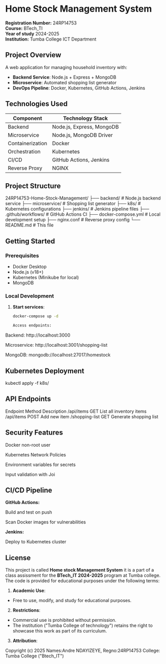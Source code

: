 # Home Stock Management System
**Registration Number:** 24RP14753  
**Course:** BTech_TI    
**Year of study** 2024-2025  
**Institution:** Tumba College ICT Department  

##  Project Overview
A web application for managing household inventory with:
- **Backend Service**: Node.js + Express + MongoDB
- **Microservice**: Automated shopping list generator
- **DevOps Pipeline**: Docker, Kubernetes, GitHub Actions, Jenkins

##  Technologies Used
| Component       | Technology Stack |
|----------------|------------------|
| Backend        | Node.js, Express, MongoDB |
| Microservice   | Node.js, MongoDB Driver |
| Containerization | Docker |
| Orchestration  | Kubernetes |
| CI/CD          | GitHub Actions, Jenkins |
| Reverse Proxy  | NGINX |

##  Project Structure
24RP14753-Home-Stock-Management/
├── backend/ # Node.js backend service
├── microservice/ # Shopping list generator
├── k8s/ # Kubernetes configurations
├── jenkins/ # Jenkins pipeline files
├── .github/workflows/ # GitHub Actions CI
├── docker-compose.yml # Local development setup
├── nginx.conf # Reverse proxy config
└── README.md # This file


## Getting Started

### Prerequisites
- Docker Desktop
- Node.js (v18+)
- Kubernetes (Minikube for local)
- MongoDB

### Local Development
1. **Start services**:
   ```bash
   docker-compose up -d

   Access endpoints:

Backend: http://localhost:3000

Microservice: http://localhost:3001/shopping-list

MongoDB: mongodb://localhost:27017/homestock

## Kubernetes Deployment
kubectl apply -f k8s/

 ## API Endpoints
 
Endpoint	    Method	          Description
/api/items	    GET	            List all inventory items
/api/items	    POST	        Add new item
/shopping-list	GET	            Generate shopping list
## Security Features
Docker non-root user

Kubernetes Network Policies

Environment variables for secrets

Input validation with Joi
## CI/CD Pipeline

**GitHub Actions:**

Build and test on push

Scan Docker images for vulnerabilities

**Jenkins:**

Deploy to Kubernetes cluster

## License
This project is called **Home stock Management System** it is a part of a class assissment for the **BTech_IT 2024-2025** program at Tumba college.  
The code is provided for educational purposes under the following terms:

1. **Academic Use**:  
- Free to use, modify, and study for educational purposes.
 2. **Restrictions**:  
   - Commercial use is prohibited without permission.
   - The institution ("Tumba College of technology") retains the right to showcase this work as part of its curriculum.
   3. **Attribution**:  
   
   Copyright (c) 2025 Names:Andre NDAYIZEYE, Regno:24RP14753
  College: Tumba College ("Btech_IT")
